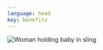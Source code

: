 ```yaml
---
language: head
key: benefits
---
```

<div>
    <img alt="Woman holding baby in sling" src="{{site.baseurl}}{%link /images/windy_hair.svg%}" class="mx-auto" />
</div>